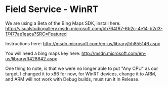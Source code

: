 # Field Service - WinRT

We are using a Beta of the Bing Maps SDK, install here: http://visualstudiogallery.msdn.microsoft.com/bb764f67-6b2c-4e14-b2d3-17477ae1eaca?SRC=Featured

Instructions here: http://msdn.microsoft.com/en-us/library/hh855146.aspx

You will need a bing maps key here: http://msdn.microsoft.com/en-us/library/ff428642.aspx

One thing to note, is that we were no longer able to put "Any CPU" as our target.  I changed it to x86 for now, for WinRT devices, change it to ARM, and ARM will not work with Debug builds, must run it in Release.